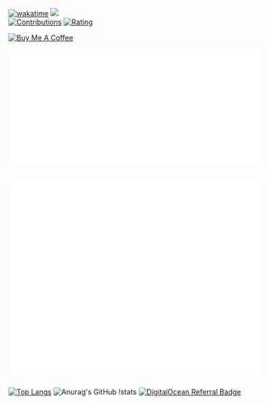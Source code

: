 [![wakatime](https://wakatime.com/badge/user/b8084777-78d2-4ec7-9e14-90658b0973ae.svg)](https://wakatime.com/@b8084777-78d2-4ec7-9e14-90658b0973ae)
![](https://visitor-badge.glitch.me/badge?page_id=YumNumm.yumnumm)  
[![Contributions](https://badgen.org/img/qiita/YumNumm/contributions?style=plastic)](https://qiita.com/YumNumm)
[![Rating](https://badgen.org/img/atcoder/YumNumm/rating/algorithm?style=plastic)](https://atcoder.jp/users/YumNumm?contestType=algo)

<a href="https://www.buymeacoffee.com/OnoueRyotaro" target="_blank"><img src="https://cdn.buymeacoffee.com/buttons/default-orange.png" alt="Buy Me A Coffee" height="41" width="174"></a>


<!---![](/metrics.plugin.isocalendar.fullyear.svg)--->
[![](/metrics.plugin.wakatime.svg)](https://wakatime.com/@YumNumm)


<!---
## I'm currently learning...

🔭 I’m currently working on ...
- 🌱 I’m currently learning ...
- Flutter
- Node.js(TypeScript)
- Rust 
👯 I’m looking to collaborate on ...
- 🤔 I’m looking for help with ...
- 💬 Ask me about ...
- 📫 How to reach me: ...
- 😄 Pronouns: ...
- ⚡ Fun fact: ...

## Applications

- [EQMonitor](https://github.com/EQMonitor/EQMonitor):
--->

![Metrics](/github-metrics.svg)
--

[![Top
Langs](https://github-readme-stats.vercel.app/api/top-langs/?username=YumNumm&count_private=true)](https://github.com/YumNumm/github-readme-stats)
![Anurag's GitHub
!stats](https://github-readme-stats.vercel.app/api?username=yumnumm&count_private=true&show_icons=true)
[![DigitalOcean Referral Badge](https://web-platforms.sfo2.cdn.digitaloceanspaces.com/WWW/Badge%201.svg)](https://www.digitalocean.com/?refcode=642cebc69a3e&utm_campaign=Referral_Invite&utm_medium=Referral_Program&utm_source=badge)
